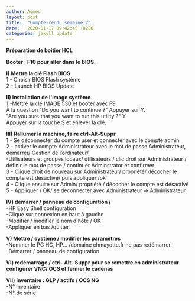 ```yaml
---
author: Asmed
layout: post
title:  "Compte-rendu semaine 2"
date:   2020-01-17 09:42:45 +0200
categories: jekyll update
---
```


**Préparation de boitier HCL**   

**Booter : F10 pour aller dans le BIOS.**  

**I) Mettre la clé Flash BIOS**   
1 - Choisir BIOS Flash système   
2 - Launch HP BIOS Update  

**II) Installation de l'image système**  
1 -Mettre la clé IMAGE 530 et booter avec F9     
À la question "Do you want to continue ?" Appuyer sur Y.   
"Are you sure that you want to run this utility ?" Y    
Appuyer sur la touche S et enlever la clé.   

**III) Rallumer la machine, faire ctrl-Alt-Suppr**  
1 - Se déconnecter du compte user et connecter avec le compte admin    
2 - activer le compte Administrateur avec le mot de passe Administrateur, démarrer/ Gestion de l’ordinateur/  
-Utilisateurs et groupes   locaux/ utilisateurs / clic droit sur Administrateur / définir le mot de passe / continuer Adminstrator et confirmer  
3 - Clique droit de nouveau sur Administrateur/ propriété/ décocher le compte est désactivé/ puis appliquer /ok  
4 - Clique ensuite sur Admin/ propriété / décocher le compte est désactivé   
5 -  Appliquer / OK/ se déconnecter avec Administrateur =>  Administrateur   

**IV) démarrer / panneau de configuration /**  
 -HP Easy Shell configuration  
 -Clique sur connexion en haut à gauche  
 -Modifier / modifier le nom d'hôte / OK  
 -Appliquer en bas /quitter  

**V) Mettre / système / modifier les paramètres**  
 -Nommer le PC HC, HP... /domaine chmayotte.fr ne pas redémarrer.  
 -Démarrer / panneau de configuration  

**VI) redémarrage / ctrl- Alt- Suppr pour se remettre en administrateur configurer VNC/ OCS et fermer le cadenas**  

**VII) inventaire : GLP / actifs / OCS NG**  
 -N° inventaire  
 -N° de série  


